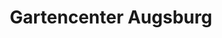 ---
title: "Gartencenter Augsburg"
url: /castrop-rauxel/gartencenter-augsburg/
shop: Garten-Center
---